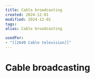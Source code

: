 ```yaml
---
title: Cable broadcasting
created: 2024-12-01
modified: 2024-12-01
tags: 
alias: Cable broadcasting

usedFor:
- "[[2649 Cable television]]"
---
```

# Cable broadcasting
